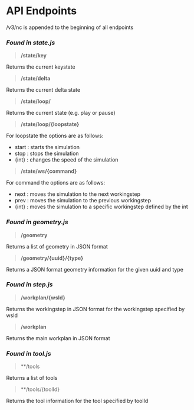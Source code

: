 # API Endpoints

/v3/nc is appended to the beginning of all endpoints

### *Found in state.js*

> **/state/key**

Returns the current keystate

> **/state/delta**

Returns the current delta state

> **/state/loop/**

Returns the current state (e.g. play or pause)

> **/state/loop/{loopstate}**

For loopstate the options are as follows:

 - start : starts the simulation
 - stop : stops the simulation
 - {int} : changes the speed of the simulation

> **/state/ws/{command}**

For command the options are as follows:

 - next : moves the simulation to the next workingstep
 - prev : moves the simulation to the previous workingstep
 - {int} : moves the simulation to a specific workingstep defined by the int 

### *Found in geometry.js*

> **/geometry**

Returns a list of geometry in JSON format

> **/geometry/{uuid}/{type}**

Returns a JSON format geometry information for the given uuid and type

### *Found in step.js*

> **/workplan/{wsId}**

Returns the workingstep in JSON format for the workingstep specified by wsId

> **/workplan**

Returns the main workplan in JSON format

### *Found in tool.js*

> **/tools

Returns a list of tools

> **/tools/{toolId}

Returns the tool information for the tool specified by toolId